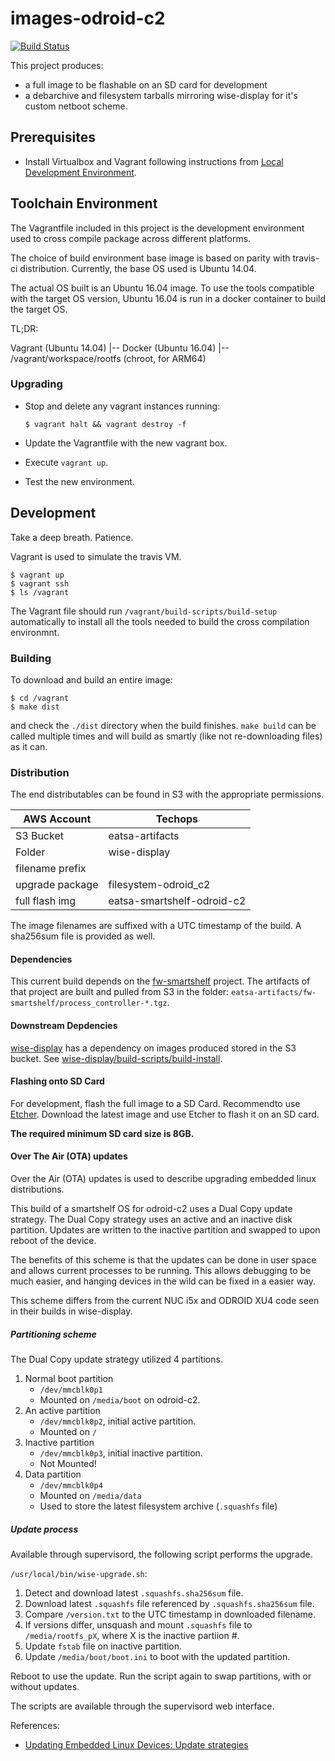 # images-odroid-c2

[![Build Status](https://travis-ci.com/Keenwawa/image-odroid-c2.svg?branch=master)](https://travis-ci.com/Keenwawa/image-odroid-c2)

This project produces:
* a full image to be flashable on an SD card for development
* a debarchive and filesystem tarballs mirroring wise-display for it's custom netboot scheme.

## Prerequisites

* Install Virtualbox and Vagrant following instructions from [Local Development Environment](https://keenwawa.atlassian.net/wiki/spaces/Eng/pages/82255985/Local+development+environment).

## Toolchain Environment

The Vagrantfile included in this project is the development environment used
to cross compile package across different platforms.

The choice of build environment base image is based on parity with travis-ci distribution.
Currently, the base OS used is Ubuntu 14.04.

The actual OS built is an Ubuntu 16.04 image. To use the tools compatible with
the target OS version, Ubuntu 16.04 is run in a docker container to build the
target OS.

TL;DR:

Vagrant (Ubuntu 14.04)
 |-- Docker (Ubuntu 16.04)
      |-- /vagrant/workspace/rootfs (chroot, for ARM64)

### Upgrading

* Stop and delete any vagrant instances running:

      $ vagrant halt && vagrant destroy -f

* Update the Vagrantfile with the new vagrant box.
* Execute `vagrant up`.
* Test the new environment.

## Development

Take a deep breath.  Patience.

Vagrant is used to simulate the travis VM.

    $ vagrant up
    $ vagrant ssh
    $ ls /vagrant

The Vagrant file should run `/vagrant/build-scripts/build-setup` automatically to install all the tools needed to build the cross compilation environmnt.

### Building

To download and build an entire image:

    $ cd /vagrant
    $ make dist

and check the `./dist` directory when the build finishes.  `make build` can be called multiple times and will build as smartly (like not re-downloading files) as it can.

### Distribution

The end distributables can be found in S3 with the appropriate permissions.

| AWS Account       | Techops                    |
|-------------------|----------------------------|
| S3 Bucket         | eatsa-artifacts            |
| Folder            | wise-display               |
| filename prefix   |                            |
|   upgrade package | filesystem-odroid_c2       |
|   full flash img  | eatsa-smartshelf-odroid-c2 |

The image filenames are suffixed with a UTC timestamp of the build.
A sha256sum file is provided as well.

#### Dependencies

This current build depends on the [fw-smartshelf](https://github.com/Keenwawa/fw-smartshelf) project.
The artifacts of that project are built and pulled from S3 in the folder: `eatsa-artifacts/fw-smartshelf/process_controller-*.tgz`.

#### Downstream Depdencies

[wise-display](https://github.com/Keenwawa/wise-display) has a dependency on images produced stored in the S3 bucket. See [wise-display/build-scripts/build-install](https://github.com/Keenwawa/wise-display/blob/master/build-scripts/build-install).

#### Flashing onto SD Card

For development, flash the full image to a SD Card. Recommendto use [Etcher](https://www.balena.io/etcher/).
Download the latest image and use Etcher to flash it on an SD card.

**The required minimum SD card size is 8GB.**

#### Over The Air (OTA) updates

Over the Air (OTA) updates is used to describe upgrading embedded linux distributions.

This build of a smartshelf OS for odroid-c2 uses a Dual Copy update strategy.
The Dual Copy strategy uses an active and an inactive disk partition.  Updates
are written to the inactive partition and swapped to upon reboot of the device.

The benefits of this scheme is that the updates can be done in user space and allows current processes to be running. This allows debugging to be much easier, and hanging devices in the wild can be fixed in a easier way.

This scheme differs from the current NUC i5x and ODROID XU4 code seen in their builds in wise-display.

##### Partitioning scheme

The Dual Copy update strategy utilized 4 partitions.

1. Normal boot partition
   * `/dev/mmcblk0p1`
   *  Mounted on `/media/boot` on odroid-c2.
2. An active partition
   * `/dev/mmcblk0p2`, initial active partition.
   * Mounted on `/`
3. Inactive partition
   * `/dev/mmcblk0p3`, initial inactive partition.
   * Not Mounted!
4. Data partition
   * `/dev/mmcblk0p4`
   * Mounted on `/media/data`
   * Used to store the latest filesystem archive (`.squashfs` file)

##### Update process

Available through supervisord, the following script performs the upgrade.

`/usr/local/bin/wise-upgrade.sh`:
1. Detect and download latest `.squashfs.sha256sum` file.
2. Download latest `.squashfs` file referenced by `.squashfs.sha256sum` file.
3. Compare `/version.txt` to the UTC timestamp in downloaded filename.
4. If versions differ, unsquash and mount `.squashfs` file to `/media/rootfs_pX`, where X is the inactive partiion #.
5. Update `fstab` file on inactive partition.
6. Update `/media/boot/boot.ini` to boot with the updated partition.

Reboot to use the update.  Run the script again to swap partitions, with or without updates.

The scripts are available through the supervisord web interface.

References:
* [Updating Embedded Linux Devices: Update strategies](https://mkrak.org/2018/01/10/updating-embedded-linux-devices-part1/)

